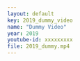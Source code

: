 ```yaml
---
layout: default
key: 2019_dummy_video
name: "Dummy Video" 
year: 2019
youtube-id: xxxxxxxxx
file: 2019_dummy.mp4
---
```


